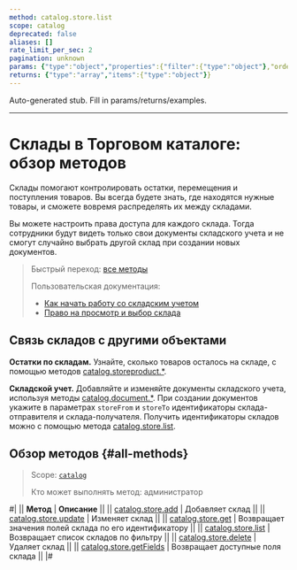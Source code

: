 ```yaml
---
method: catalog.store.list
scope: catalog
deprecated: false
aliases: []
rate_limit_per_sec: 2
pagination: unknown
params: {"type":"object","properties":{"filter":{"type":"object"},"order":{"type":"object"},"select":{"type":"array","items":{"type":"string"}},"start":{"type":["integer","string"]}}}
returns: {"type":"array","items":{"type":"object"}}
---
```


Auto-generated stub. Fill in params/returns/examples.

---

# Склады в Торговом каталоге: обзор методов

Склады помогают контролировать остатки, перемещения и поступления товаров. Вы всегда будете знать, где находятся нужные товары, и сможете вовремя распределять их между складами.

Вы можете настроить права доступа для каждого склада. Тогда сотрудники будут видеть только свои документы складского учета и не смогут случайно выбрать другой склад при создании новых документов.

> Быстрый переход: [все методы](#all-methods)
> 
> Пользовательская документация: 
> - [Как начать работу со складским учетом](https://helpdesk.bitrix24.ru/open/17792114/)
> - [Право на просмотр и выбор склада](https://helpdesk.bitrix24.ru/open/16342618/)

## Связь складов с другими объектами

**Остатки по складам.** Узнайте, сколько товаров осталось на складе, с помощью методов [catalog.storeproduct.*](../store-product/index.md).

**Складской учет.** Добавляйте и изменяйте документы складского учета, используя методы [catalog.document.*](../document/index.md). При создании документов укажите в параметрах `storeFrom` и `storeTo` идентификаторы склада-отправителя и склада-получателя. Получить идентификаторы складов можно с помощью метода [catalog.store.list](./catalog-store-list.md).

## Обзор методов {#all-methods}

> Scope: [`catalog`](../../scopes/permissions.md)
>
> Кто может выполнять метод: администратор

#|
|| **Метод** | **Описание** ||
|| [catalog.store.add](./catalog-store-add.md) | Добавляет склад ||
|| [catalog.store.update](./catalog-store-update.md) | Изменяет склад ||
|| [catalog.store.get](./catalog-store-get.md) | Возвращает значения полей склада по его идентификатору ||
|| [catalog.store.list](./catalog-store-list.md) | Возвращает список складов по фильтру ||
|| [catalog.store.delete](./catalog-store-delete.md) | Удаляет склад ||
|| [catalog.store.getFields](./catalog-store-get-fields.md) | Возвращает доступные поля склада ||
|#

